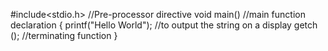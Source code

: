 #include<stdio.h>	//Pre-processor directive
void main()		//main function declaration
{
printf("Hello World");	//to output the string on a display
getch ();		//terminating function
}
